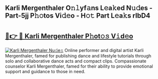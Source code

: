 ## Karli Mergenthaler O𝚗𝚕yf𝚊ns L𝚎a𝚔ed N𝚞𝚍es - Part-5jj P𝚑𝚘tos Vi𝚍𝚎o - H𝚘𝚝 Part L𝚎a𝚔s rlbD4

# <h2><a href="http://kf80a0c.oniu.top/?m=Karli+Mergenthaler">🔗👉 🔴 Karli Mergenthaler P𝚑ot𝚘𝚜 V𝚒d𝚎o</a></h2>

[![Karli Mergenthaler Nu𝚍e𝚜](https://i.imgur.com/0qMVB7G.gif)](http://kf80a0c.oniu.top/?m=Karli+Mergenthaler)
Online performer and digital artist Karli Mergenthaler, famed for publishing dance and lifestyle tutorials through solo and collaborative dance acts and compact clips. Compassionate counselor Karli Mergenthaler, famed for their ability to provide emotional support and guidance to those in need.  
